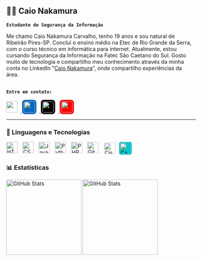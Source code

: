 ## 👦🏾 Caio Nakamura 

**`Estudante de Segurança da Informação`**

Me chamo Caio Nakamura Carvalho, tenho 19 anos e sou natural de Ribeirão Pires-SP. Concluí o ensino médio na Etec de Rio Grande da Serra, com o curso técnico em informática para internet. Atualmente, estou cursando Segurança da Informação na Fatec São Caetano do Sul. Gosto muito de tecnologia e compartilho meu conhecimento através da minha conta no LinkedIn "[Caio Nakamura](https://www.linkedin.com/in/caio-nakamura-212648269)", onde compartilho experiências da área.
<br><br>

**`Entre em contato:`**
<p align="left">
        <a href="malito:caionakamuraa.20@gmail.com" title="Gmail">
  <img src="https://upload.wikimedia.org/wikipedia/commons/4/4e/Gmail_Icon.png" width="30" height="30" style="margin-right:8px;" />
</a>

<a href="https://www.linkedin.com/in/caio-nakamura-212648269" title="LinkedIn">
  <img src="https://cdn.jsdelivr.net/gh/simple-icons/simple-icons/icons/linkedin.svg"
       width="30" height="30"
       style="background-color:#0A66C2; padding:4px; border-radius:8px; margin-right:8px;" />
</a>

<a href="https://github.com/CaioNakamura?tab=repositories" title="GitHub">
  <img src="https://cdn.jsdelivr.net/gh/simple-icons/simple-icons/icons/github.svg"
       width="30" height="30"
       style="background-color:#000000; padding:4px; border-radius:8px; margin-right:8px;" />
</a>

<a href="https://www.youtube.com/@CaionakamuraJP" title="YouTube">
  <img src="https://cdn.jsdelivr.net/gh/simple-icons/simple-icons/icons/youtube.svg"
       width="30" height="30"
       style="background-color:#FF0000; padding:4px; border-radius:8px;" />
</a>
</p>

---

### 🤖 Linguagens e Tecnologias

<img 
    align="left" 
    alt="HTML"
    title="HTML" 
    width="30px" 
    style="padding-right: 10px;" 
    src="https://cdn.jsdelivr.net/gh/devicons/devicon@latest/icons/html5/html5-original.svg" 
/>
<img 
    align="left" 
    alt="CSS" 
    title="CSS"
    width="30px" 
    style="padding-right: 10px;" 
    src="https://cdn.jsdelivr.net/gh/devicons/devicon@latest/icons/css3/css3-original.svg" 
/>
<img 
    align="left" 
    alt="JavaScript" 
    title="JavaScript"
    width="30px" 
    style="padding-right: 10px;" 
    src="https://cdn.jsdelivr.net/gh/devicons/devicon@latest/icons/javascript/javascript-original.svg" 
/>
<img 
    align="left" 
    alt="Python" 
    title="Python"
    width="30px" 
    style="padding-right: 10px;" 
    src="https://cdn.jsdelivr.net/gh/devicons/devicon@latest/icons/python/python-original.svg" 
/>
<img 
    align="left" 
    alt="PHP" 
    title="PHP"
    width="30px" 
    style="padding-right: 10px;" 
    src="https://cdn.jsdelivr.net/gh/devicons/devicon@latest/icons/php/php-original.svg" 
/>
<img 
    align="left" 
    alt="Git" 
    title="Git"
    width="30px" 
    style="padding-right: 10px;" 
    src="https://cdn.jsdelivr.net/gh/devicons/devicon@latest/icons/git/git-original.svg" 
/>
<img 
    align="left" 
    alt="Cisco"
    title="Cisco Network" 
    width="30px" 
    style="background-color: white; padding:2px; border-radius:5px; margin-right:8px;"
    src="https://cdn.jsdelivr.net/gh/simple-icons/simple-icons/icons/cisco.svg"
/>
<img 
    align="left" 
    alt="Canva"
    title="Canva" 
    width="30px" 
    style="background-color:#00C4CC; padding:2px; border-radius:5px; margin-right:8px;" 
    src="https://cdn.jsdelivr.net/gh/simple-icons/simple-icons/icons/canva.svg" 
/>

<br/>
<br/>

### 📊 Estatísticas

<p>
  <img
  align="left"
  alt="GitHub Stats"
  height="200"
  src="https://github-readme-stats.vercel.app/api?username=CaioNakamura&show_icons=true&theme=tokyonight&custom_title=Minhas%20Estat%C3%ADsticas"
/>

<img 
      align="left" 
      alt="GitHub Stats" 
      height="200" 
      src="https://github-readme-stats.vercel.app/api/top-langs/?username=CaioNakamura&theme=tokyonight&layout=compact&custom_title=Tecnologias&langs_count=9" 
  />

</p>
